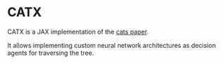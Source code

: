 # CATX

CATX is a JAX implementation of the [cats paper](https://arxiv.org/pdf/2006.06040.pdf).

It allows implementing custom neural network architectures
as decision agents for traversing the tree.
